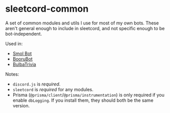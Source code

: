 # sleetcord-common

A set of common modules and utils I use for most of my own bots. These aren't general enough to include in sleetcord, and not specific enough to be bot-independent.

Used in:
  - [Smol Bot](https://github.com/AtoraSuunva/SmolBot)
  - [BooruBot](https://github.com/AtoraSuunva/BooruBot)
  - [BulbaTrivia](https://github.com/AtoraSuunva/BulbaTrivia)

Notes:
  - `discord.js` is _required_.
  - `sleetcord` is _required_ for any modules.
  - Prisma (`@prisma/client`/`@prisma/instrumentation`) is only required if you enable `dbLogging`. If you install them, they should both be the same version.
